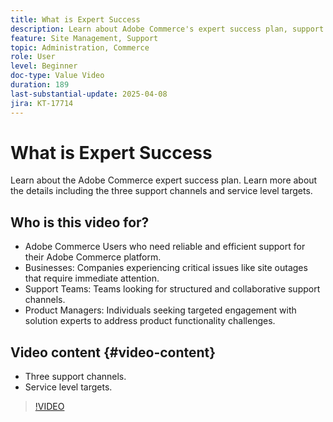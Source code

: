 ```yaml
---
title: What is Expert Success
description: Learn about Adobe Commerce's expert success plan, support channels, and service level targets for seamless customer support.
feature: Site Management, Support
topic: Administration, Commerce
role: User
level: Beginner
doc-type: Value Video
duration: 189
last-substantial-update: 2025-04-08
jira: KT-17714
---
```


# What is Expert Success

Learn about the Adobe Commerce expert success plan. Learn more about the details including the three support channels and service level targets.

## Who is this video for?

* Adobe Commerce Users who need reliable and efficient support for their Adobe Commerce platform.
* Businesses: Companies experiencing critical issues like site outages that require immediate attention.
* Support Teams: Teams looking for structured and collaborative support channels.
* Product Managers: Individuals seeking targeted engagement with solution experts to address product functionality challenges.

## Video content {#video-content}

* Three support channels.
* Service level targets.

>[!VIDEO](https://video.tv.adobe.com/v/3457508/?learn=on&enablevpops)
